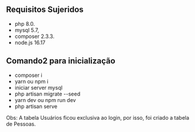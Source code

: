 ## Requisitos Sujeridos

- php 8.0.
- mysql 5.7,
- composer 2.3.3.
- node.js 16.17

## Comando2 para inicialização

- composer i
- yarn ou npm i
- iniciar server mysql
- php artisan migrate --seed
- yarn dev ou npm run dev
- php artisan serve


Obs: A tabela Usuários ficou exclusiva ao login, por isso, foi criado a tabela de Pessoas.
